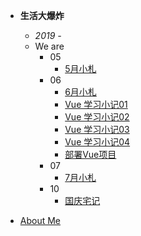 
- **生活大爆炸**

  - *2019 -*
  - We are
    - 05
      - [5月小札](/insane/2019/5月小札.md)
    - 06
      - [6月小札](/insane/2019/6月小札.md)
      - [Vue 学习小记01](/insane/2019/Vue学习小记01.md)
      - [Vue 学习小记02](/insane/2019/Vue学习小记02.md)
      - [Vue 学习小记03](/insane/2019/Vue学习小记03.md)
      - [Vue 学习小记04](/insane/2019/Vue学习小记04.md)
      - [部署Vue项目](/insane/2019/部署Vue项目.md)
    - 07
      - [7月小札](/insane/2019/7月小札.md)
    - 10
      - [国庆宅记](/insane/2019/国庆宅记.md)


  

- [About Me](README.md)


